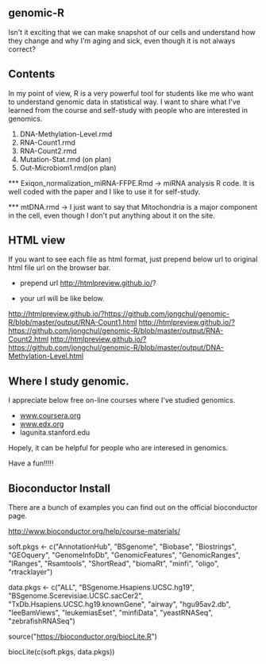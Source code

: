 ## genomic-R

Isn't it exciting that we can make snapshot of our cells and understand how they change and why I'm aging and sick, even though it is not always correct?


## Contents 

In my point of view, R is a very powerful tool for students like me who want to understand genomic data in statistical way. I want to share what I've learned from the course and self-study with people who are interested in genomics. 

1. DNA-Methylation-Level.rmd
2. RNA-Count1.rmd
3. RNA-Count2.rmd
4. Mutation-Stat.rmd (on plan)
5. Gut-Microbiom1.rmd(on plan)


*** Exiqon_normalization_miRNA-FFPE.Rmd -> miRNA analysis R code. It is well coded with the paper and I like to use it for self-study. 

*** mtDNA.rmd -> I just want to say that Mitochondria is a major component in the cell, even though I don't put anything about it on 
                the site. 







## HTML view 

If you want to see each file as html format, just prepend below url to original html file url on the browser bar. 

- prepend url 
http://htmlpreview.github.io/?

- your url will be like below.

http://htmlpreview.github.io/?https://github.com/jongchul/genomic-R/blob/master/output/RNA-Count1.html
http://htmlpreview.github.io/?https://github.com/jongchul/genomic-R/blob/master/output/RNA-Count2.html
http://htmlpreview.github.io/?https://github.com/jongchul/genomic-R/blob/master/output/DNA-Methylation-Level.html






## Where I study genomic.


I appreciate below free on-line courses where I've studied genomics. 

- www.coursera.org
- www.edx.org
- lagunita.stanford.edu



Hopely, it can be helpful for people who are interesed in genomics.

Have a fun!!!!!



## Bioconductor Install

There are a bunch of examples you can find out on the official bioconductor page.

http://www.bioconductor.org/help/course-materials/


soft.pkgs <- c("AnnotationHub", 
               "BSgenome", 
               "Biobase", 
               "Biostrings", 
               "GEOquery", 
               "GenomeInfoDb", 
               "GenomicFeatures", 
               "GenomicRanges", 
               "IRanges", 
               "Rsamtools",
               "ShortRead",
               "biomaRt",
               "minfi",
               "oligo",
               "rtracklayer")

data.pkgs <- c("ALL",
               "BSgenome.Hsapiens.UCSC.hg19",
               "BSgenome.Scerevisiae.UCSC.sacCer2",
               "TxDb.Hsapiens.UCSC.hg19.knownGene",
               "airway",
               "hgu95av2.db",
               "leeBamViews",
               "leukemiasEset",
               "minfiData",
               "yeastRNASeq",
               "zebrafishRNASeq")

source("https://bioconductor.org/biocLite.R")  

biocLite(c(soft.pkgs, data.pkgs)) 
